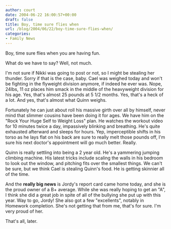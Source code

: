 ```yaml
---
author: court
date: 2004-06-22 16:00:57+00:00
draft: false
title: Boy, time sure flies when
url: /blog/2004/06/22/boy-time-sure-flies-when/
categories:
- Family News
---
```


Boy, time sure flies when you are having fun.




What do we have to say?  Well, not much.




I'm not sure if Nikki was going to post or not, so I might be stealing her thunder.  Sorry if that is the case, baby.  Cael was weighed today and won't be fighting in the flyweight division anymore, if indeed he ever was.  Nope, 24lbs, 11 oz places him smack in the middle of the heavyweight division for his age.  Yes, that's almost 25 pounds at 5 1/2 months.  Yes, that's a heck of a lot.  And yes, that's almost what Quinn weighs.




Fortunately he can just about roll his massive girth over all by himself, never mind that slimmer cousins have been doing it for ages.  We have him on the "Rock Your Huge Self to Weight Loss" plan.  He watches the workout video for 10 minutes twice a day, impassively blinking and breathing.  He's quite exhausted afterward and sleeps for hours.  Yep, imperceptible shifts in his torso as he lays flat on his back are sure to really melt those pounds off, I'm sure his next doctor's appointment will go much better.  Really.




Quinn is really settling into being a 2 year old.  He's a yammering jumping climbing machine.  His latest tricks include scaling the walls in his bedroom to look out the window, and pitching fits over the smallest things.  We can't be sure, but we think Cael is stealing Quinn's food.  He is getting skinnier all of the time.




And the **really big news** is Jordy's report card came home today, and she is the proud owner of a B+ average.  While she was really hoping to get an "A", I think she did a great job in spite of all of the bullying she put up with this year.  Way to go, Jordy!  She also got a few "excellents", notably in Homework completion.  She's not getting that from me, that's for sure.  I'm very proud of her.




That's all, later.




